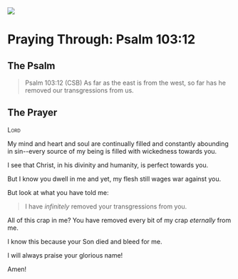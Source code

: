 <img class="intro-right" src="/images/art-paris-psalter.jpg">

# Praying Through: Psalm 103:12

## The Psalm

>Psalm 103:12 (CSB)   As far as the east is from the west, so far has he removed our transgressions from us. 

## The Prayer

<div style="font-variant: small-caps;">
Lord
</div>

My mind and heart and soul are continually filled and constantly abounding in sin--every source of my being is filled with wickedness towards you.

I see that Christ, in his divinity and humanity, is perfect towards you.

But I know you dwell in me and yet, my flesh still wages war against you.

But look at what you have told me:

>I have *infinitely* removed your transgressions from you.

All of this crap in me? You have removed every bit of my crap *eternally* from me.

I know this because your Son died and bleed for me.

I will always praise your glorious name!

Amen!

